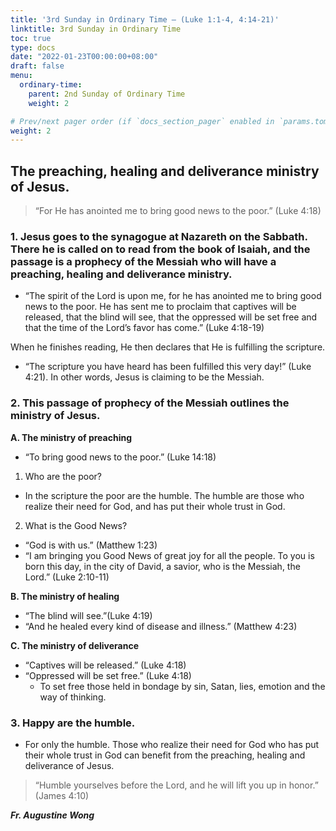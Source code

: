 ```yaml
---
title: '3rd Sunday in Ordinary Time – (Luke 1:1-4, 4:14-21)'
linktitle: 3rd Sunday in Ordinary Time
toc: true
type: docs
date: "2022-01-23T00:00:00+08:00"
draft: false
menu:
  ordinary-time:
    parent: 2nd Sunday of Ordinary Time
    weight: 2

# Prev/next pager order (if `docs_section_pager` enabled in `params.toml`)
weight: 2
---
```


## The preaching, healing and deliverance ministry of Jesus.
> “For He has anointed me to bring good news to the poor.” (Luke 4:18)

### 1. Jesus goes to the synagogue at Nazareth on the Sabbath. There he is called on to read from the book of Isaiah, and the passage is a prophecy of the Messiah who will have a preaching, healing and deliverance ministry.
- “The spirit of the Lord is upon me, for he has anointed me to bring good news to the poor. He has sent me to proclaim that captives will be released, that the blind will see, that the oppressed will be set free and that the time of the Lord’s favor has come.” (Luke 4:18-19)

When he finishes reading, He then declares that He is fulfilling the scripture.
- “The scripture you have heard has been fulfilled this very day!” (Luke 4:21). In other words, Jesus is claiming to be the Messiah.

### 2. This passage of prophecy of the Messiah outlines the ministry of Jesus.
__A. The ministry of preaching__
- “To bring good news to the poor.” (Luke 14:18)

1.	Who are the poor?
- In the scripture the poor are the humble. The humble are those who realize their need for God, and has put their whole trust in God.

2. What is the Good News?
- “God is with us.” (Matthew 1:23)
- “I am bringing you Good News of great joy for all the people. To you is born this day, in the city of David, a savior, who is the Messiah, the Lord.” (Luke 2:10-11)

__B. The ministry of healing__
- “The blind will see.”(Luke 4:19)
- “And he healed every kind of disease and illness.” (Matthew 4:23)

__C. The ministry of deliverance__
- “Captives will be released.” (Luke 4:18)
- “Oppressed will be set free.” (Luke 4:18)
  - To set free those held in bondage by sin, Satan, lies, emotion and the way of thinking.

### 3. Happy are the humble.
- For only the humble. Those who realize their need for God who has put their whole trust in God can benefit from the preaching, healing and deliverance of Jesus.

> “Humble yourselves before the Lord, and he will lift you up in honor.” (James 4:10)

___Fr. Augustine Wong___
